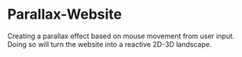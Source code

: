 # Parallax-Website
 Creating a parallax effect based on mouse movement from user input. Doing so will turn the website into a reactive 2D-3D landscape.
